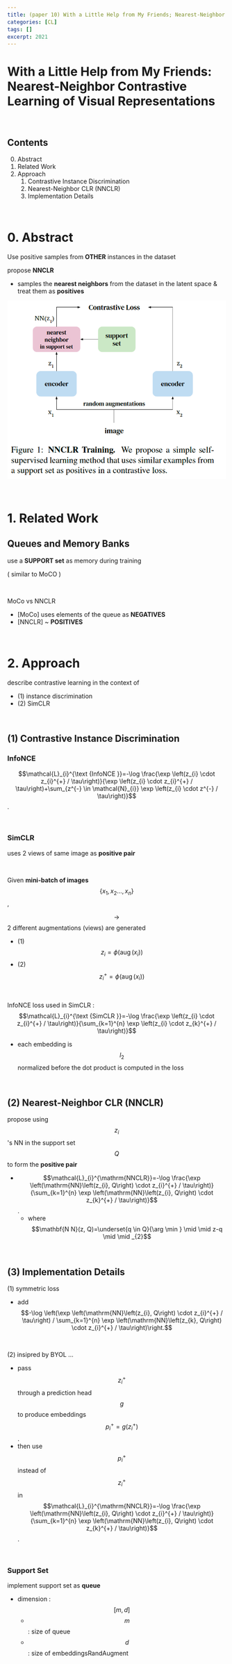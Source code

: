 ```yaml
---
title: (paper 10) With a Little Help from My Friends; Nearest-Neighbor Contrastive Learning of Visual Representations
categories: [CL]
tags: []
excerpt: 2021
---
```


<script src="https://cdn.mathjax.org/mathjax/latest/MathJax.js?config=TeX-AMS-MML_HTMLorMML" type="text/javascript"></script>

# With a Little Help from My Friends: Nearest-Neighbor Contrastive Learning of Visual Representations

<br>

## Contents

0. Abstract
1. Related Work
2. Approach
   1. Contrastive Instance Discrimination
   2. Nearest-Neighbor CLR (NNCLR)
   3. Implementation Details
   

<br>

# 0. Abstract

Use positive samples from **OTHER** instances in the dataset

propose **NNCLR**

- samples the **nearest neighbors** from the dataset in the latent space & treat them as **positives**

![figure2](/assets/img/cl/img32.png)

<br>

# 1. Related Work

## Queues and Memory Banks

use a **SUPPORT set** as memory during training

( similar to MoCO )

<br>

MoCo vs NNCLR

- [MoCo] uses elements of the queue as **NEGATIVES**
- [NNCLR] ~ **POSITIVES**

<br>

# 2. Approach

describe contrastive learning in the context of 

- (1) instance discrimination
- (2) SimCLR

<br>

## (1) Contrastive Instance Discrimination

### InfoNCE

$$\mathcal{L}_{i}^{\text {InfoNCE }}=-\log \frac{\exp \left(z_{i} \cdot z_{i}^{+} / \tau\right)}{\exp \left(z_{i} \cdot z_{i}^{+} / \tau\right)+\sum_{z^{-} \in \mathcal{N}_{i}} \exp \left(z_{i} \cdot z^{-} / \tau\right)}$$.

<br>

### SimCLR

uses 2 views of same image as **positive pair**

<br>

Given **mini-batch of images** $$\left\{x_{1}, x_{2} \ldots, x_{n}\right\}$$,

$$\rightarrow$$ 2 different augmentations (views) are generated

- (1) $$z_{i}=\phi\left(\operatorname{aug}\left(x_{i}\right)\right)$$
- (2) $$z_{i}^{+}=\phi\left(\operatorname{aug}\left(x_{i}\right)\right)$$

<br>

InfoNCE loss used in SimCLR : $$\mathcal{L}_{i}^{\text {SimCLR }}=-\log \frac{\exp \left(z_{i} \cdot z_{i}^{+} / \tau\right)}{\sum_{k=1}^{n} \exp \left(z_{i} \cdot z_{k}^{+} / \tau\right)}$$

- each embedding is $$l_{2}$$ normalized before the dot product is computed in the loss

<br>

## (2) Nearest-Neighbor CLR (NNCLR)

propose using $$z_{i}$$ 's NN in the support set $$Q$$ to form the **positive pair**

- $$\mathcal{L}_{i}^{\mathrm{NNCLR}}=-\log \frac{\exp \left(\mathrm{NN}\left(z_{i}, Q\right) \cdot z_{i}^{+} / \tau\right)}{\sum_{k=1}^{n} \exp \left(\mathrm{NN}\left(z_{i}, Q\right) \cdot z_{k}^{+} / \tau\right)}$$.
  - where $$\mathbf{N N}(z, Q)=\underset{q \in Q}{\arg \min } \mid \mid z-q \mid \mid _{2}$$

<br>

## (3) Implementation Details

(1) symmetric loss

- add $$-\log \left(\exp \left(\mathrm{NN}\left(z_{i}, Q\right) \cdot z_{i}^{+} / \tau\right) / \sum_{k=1}^{n} \exp \left(\mathrm{NN}\left(z_{k}, Q\right) \cdot z_{i}^{+} / \tau\right)\right.$$

<br>

(2) insipred by BYOL …

- pass $$z_{i}^{+}$$through a prediction head $$g$$ to produce embeddings $$p_{i}^{+}=g\left(z_{i}^{+}\right)$$. 
- then use $$p_{i}^{+}$$instead of $$z_{i}^{+}$$in $$\mathcal{L}_{i}^{\mathrm{NNCLR}}=-\log \frac{\exp \left(\mathrm{NN}\left(z_{i}, Q\right) \cdot z_{i}^{+} / \tau\right)}{\sum_{k=1}^{n} \exp \left(\mathrm{NN}\left(z_{i}, Q\right) \cdot z_{k}^{+} / \tau\right)}$$.

<br>

### Support Set

implement support set as **queue**

- dimension : $$[m, d]$$
  - $$m$$ : size of queue
  - $$d$$ : size of embeddingsRandAugment

